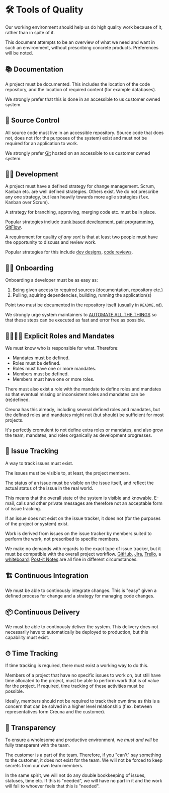 # 🛠 Tools of Quality

Our working environment should help us do high quality work because of it, rather than in spite of it.

This document attempts to be an overview of what we need and want in such an environment, without prescribing concrete products. Preferences will be noted.

## 📚 Documentation

A project must be documented. This includes the location of the code repository, and the location of required content (for example databases).

We strongly prefer that this is done in an accessible to us customer owned system.

## 💾 Source Control

All source code must live in an accessible repository. Source code that does not, does not (for the purposes of the system) exist and must not be required for an application to work.

We strongly prefer [Git](https://www.git-scm.com) hosted on an accessible to us customer owned system.

## 👩‍💻 Development

A project must have a defined strategy for change management. Scrum, Kanban etc. are well defined strategies. Others exist. We do not prescribe any one strategy, but lean heavily towards more agile strategies (f.ex. Kanban over Scrum).

A strategy for branching, approving, merging code etc. must be in place.

Popular strategies include [trunk based development](https://trunkbaseddevelopment.com), [pair programming](https://en.wikipedia.org/wiki/Pair_programming), [GitFlow](https://nvie.com/posts/a-successful-git-branching-model/).

A requirement for quality _of any sort_ is that at least two people must have the opportunity to discuss and review work.

Popular strategies for this include [dev designs](https://hackernoon.com/development-driven-development-75c01b2afca1), [code reviews](https://en.wikipedia.org/wiki/Code_review).

## 👩‍🏫 Onboarding

Onboarding a developer must be as easy as:

1. Being given access to required sources (documentation, repository etc.)
2. Pulling, aquiring dependencies, building, running the application(s)

Point two must be documented in the repository itself (usually in `README.md`).

We strongly urge system maintainers to [AUTOMATE ALL THE THINGS](https://knowyourmeme.com/memes/all-the-things) so that these steps can be executed as fast and error free as possible.

## 👩‍👩‍👦‍👦 Explicit Roles and Mandates

We must know who is responsible for what. Therefore:

- Mandates must be defined.
- Roles must be defined.
- Roles must have one or more mandates.
- Members must be defined.
- Members must have one or more roles.

There must also exist a role with the mandate to define roles and mandates so that eventual missing or inconsistent roles and mandates can be (re)defined.

Creuna has this already, including several defined roles and mandates, but the defined roles and mandates might not (but should) be sufficient for most projects.

It's perfectly cromulent to not define extra roles or mandates, and also grow the team, mandates, and roles organically as development progresses.

## 📝 Issue Tracking

A way to track issues must exist.

The issues must be visible to, at least, the project members.

The status of an issue must be visible on the issue itself, and reflect the actual status of the issue in the real world.

This means that the overall state of the system is visible and knowable. E-mail, calls and other private messages are therefore not an acceptable form of issue tracking.

If an issue does not exist on the issue tracker, it does not (for the purposes of the project or system) exist.

Work is derived from issues on the issue tracker by members suited to perform the work, not prescribed to specific members.

We make no demands with regards to the exact type of issue tracker, but it must be compatible with the overall project workflow. [GitHub](https://github.com), [Jira](https://www.atlassian.com/software/jira), [Trello](https://trello.com), a [whiteboard](https://en.wikipedia.org/wiki/Whiteboard), [Post-it Notes](https://www.post-it.com/) are all fine in different circumstances.

## 🏗 Continuous Integration

We must be able to continously integrate changes. This is "easy" given a defined process for change and a strategy for managing code changes.

## 📦 Continuous Delivery

We must be able to continously deliver the system. This delivery does not necessarily have to automatically be deployed to production, but this capability must exist.

## ⏱ Time Tracking

If time tracking is required, there must exist a working way to do this.

Members of a project that have no specific issues to work on, but still have time allocated to the project, must be able to perform work that is of value for the project. If required, time tracking of these activities must be possible.

Ideally, members should not be required to track their own time as this is a concern that can be solved in a higher level relationship (f.ex. between representatives form Creuna and the customer).

## 👀 Transparency

To ensure a wholesome and productive environment, we _must and will_ be fully transparent with the team.

The customer is a part of the team. Therefore, if you "can't" say something to the customer, it does not exist for the team. We will not be forced to keep secrets from our own team members.

In the same spirit, we will not do any double bookkeeping of issues, statuses, time etc. If this is "needed", we will have no part in it and the work will fall to whoever feels that this is "needed".
